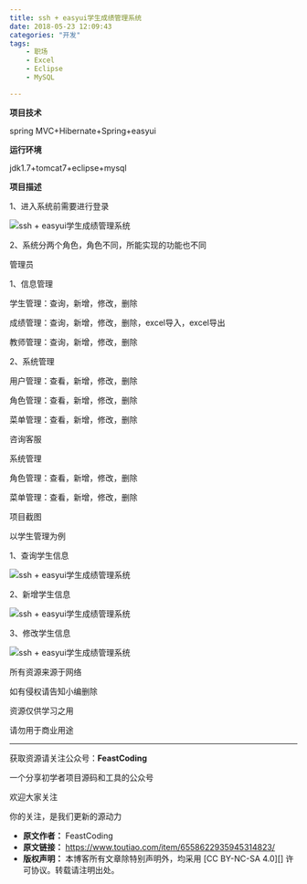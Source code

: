 ```yaml
---
title: ssh + easyui学生成绩管理系统
date: 2018-05-23 12:09:43
categories: "开发"
tags:
	- 职场
	- Excel
	- Eclipse
	- MySQL

---
```


**项目技术**

spring MVC+Hibernate+Spring+easyui

**运行环境**

jdk1.7+tomcat7+eclipse+mysql

**项目描述**

1、进入系统前需要进行登录

![ssh + easyui学生成绩管理系统][ssh _ easyui]

2、系统分两个角色，角色不同，所能实现的功能也不同

管理员

1、信息管理

学生管理：查询，新增，修改，删除

成绩管理：查询，新增，修改，删除，excel导入，excel导出

教师管理：查询，新增，修改，删除

2、系统管理

用户管理：查看，新增，修改，删除

角色管理：查看，新增，修改，删除

菜单管理：查看，新增，修改，删除

咨询客服

系统管理

角色管理：查看，新增，修改，删除

菜单管理：查看，新增，修改，删除

项目截图

以学生管理为例

1、查询学生信息

![ssh + easyui学生成绩管理系统][ssh _ easyui 1]

2、新增学生信息

![ssh + easyui学生成绩管理系统][ssh _ easyui 2]

3、修改学生信息

![ssh + easyui学生成绩管理系统][ssh _ easyui 3]

所有资源来源于网络

如有侵权请告知小编删除

资源仅供学习之用

请勿用于商业用途

--------------------

获取资源请关注公众号：**FeastCoding**

一个分享初学者项目源码和工具的公众号

欢迎大家关注

你的关注，是我们更新的源动力


[ssh _ easyui]: /pro/os/crawler/2MEB-VEJU-BEVJ.jpg
[ssh _ easyui 1]: /pro/os/crawler/IIYJ-RFVF-YV6R.jpg
[ssh _ easyui 2]: /pro/os/crawler/A7NZ-MBFZ-RVIB.jpg
[ssh _ easyui 3]: /pro/os/crawler/YEMY-UUBN-MREJ.jpg
 *  **原文作者：** FeastCoding
 *  **原文链接：** https://www.toutiao.com/item/6558622935945314823/
 *  **版权声明：** 本博客所有文章除特别声明外，均采用 [CC BY-NC-SA 4.0][] 许可协议。转载请注明出处。